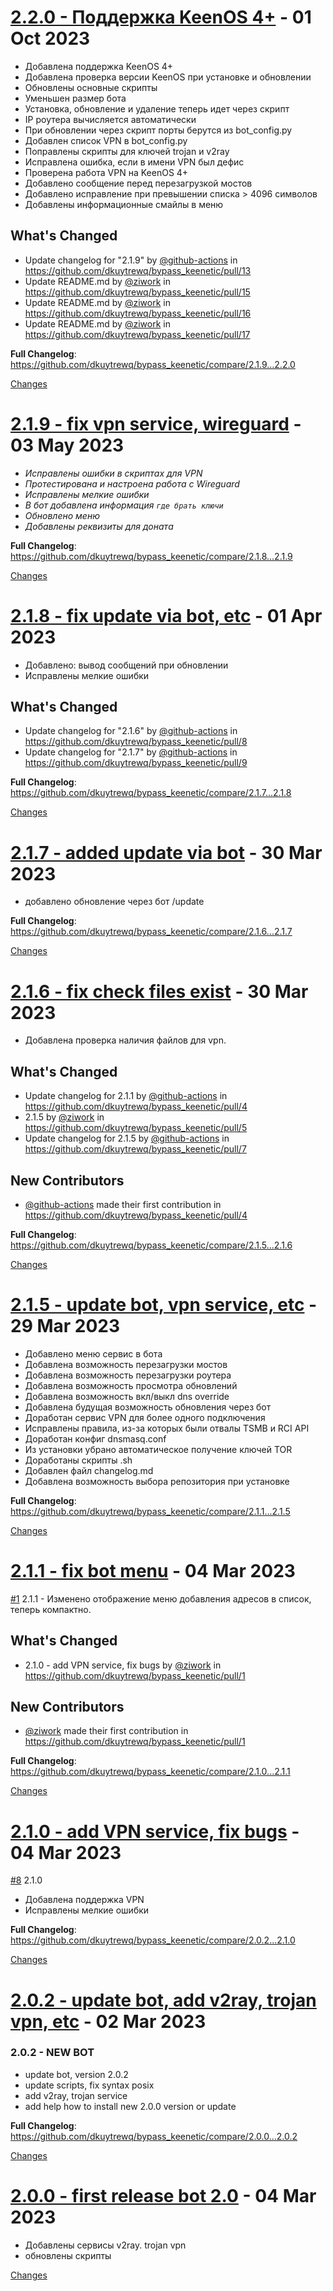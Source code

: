 <a name="2.2.0"></a>
# [2.2.0 - Поддержка KeenOS 4+](https://github.com/dkuytrewq/bypass_keenetic/releases/tag/2.2.0) - 01 Oct 2023

- Добавлена поддержка KeenOS 4+
- Добавлена проверка версии KeenOS при установке и обновлении
- Обновлены основные скрипты
- Уменьшен размер бота
- Установка, обновление и удаление теперь идет через скрипт
- IP роутера вычисляется автоматически
- При обновлении через скрипт порты берутся из bot_config.py
- Добавлен список VPN в bot_config.py
- Поправлены скрипты для ключей trojan и v2ray
- Исправлена ошибка, если в имени VPN был дефис
- Проверена работа VPN на KeenOS 4+
- Добавлено сообщение перед перезагрузкой мостов
- Добавлено исправление при превышении списка > 4096 символов
- Добавлены информационные смайлы в меню

## What's Changed
* Update changelog for "2.1.9" by [@github-actions](https://github.com/github-actions) in https://github.com/dkuytrewq/bypass_keenetic/pull/13
* Update README.md by [@ziwork](https://github.com/dkuytrewq) in https://github.com/dkuytrewq/bypass_keenetic/pull/15
* Update README.md by [@ziwork](https://github.com/dkuytrewq) in https://github.com/dkuytrewq/bypass_keenetic/pull/16
* Update README.md by [@ziwork](https://github.com/dkuytrewq) in https://github.com/dkuytrewq/bypass_keenetic/pull/17


**Full Changelog**: https://github.com/dkuytrewq/bypass_keenetic/compare/2.1.9...2.2.0

[Changes][2.2.0]


<a name="2.1.9"></a>
# [2.1.9 - fix vpn service, wireguard](https://github.com/dkuytrewq/bypass_keenetic/releases/tag/2.1.9) - 03 May 2023

- *Исправлены ошибки в скриптах для VPN*
- *Протестирована и настроена работа с Wireguard*
- *Исправлены мелкие ошибки*
- *В бот добавлена информация `где брать ключи`*
- *Обновлено меню*
- *Добавлены реквизиты для доната*

**Full Changelog**: https://github.com/dkuytrewq/bypass_keenetic/compare/2.1.8...2.1.9

[Changes][2.1.9]


<a name="2.1.8"></a>
# [2.1.8 - fix update via bot, etc](https://github.com/dkuytrewq/bypass_keenetic/releases/tag/2.1.8) - 01 Apr 2023

- Добавлено: вывод сообщений при обновлении
- Исправлены мелкие ошибки

## What's Changed
* Update changelog for "2.1.6" by [@github-actions](https://github.com/github-actions) in https://github.com/dkuytrewq/bypass_keenetic/pull/8
* Update changelog for "2.1.7" by [@github-actions](https://github.com/github-actions) in https://github.com/dkuytrewq/bypass_keenetic/pull/9


**Full Changelog**: https://github.com/dkuytrewq/bypass_keenetic/compare/2.1.7...2.1.8

[Changes][2.1.8]


<a name="2.1.7"></a>
# [2.1.7 - added update via bot](https://github.com/dkuytrewq/bypass_keenetic/releases/tag/2.1.7) - 30 Mar 2023

- добавлено обновление через бот /update

**Full Changelog**: https://github.com/dkuytrewq/bypass_keenetic/compare/2.1.6...2.1.7

[Changes][2.1.7]


<a name="2.1.6"></a>
# [2.1.6 - fix check files exist](https://github.com/dkuytrewq/bypass_keenetic/releases/tag/2.1.6) - 30 Mar 2023

- Добавлена проверка наличия файлов для vpn.

## What's Changed
* Update changelog for 2.1.1 by [@github-actions](https://github.com/github-actions) in https://github.com/dkuytrewq/bypass_keenetic/pull/4
* 2.1.5 by [@ziwork](https://github.com/dkuytrewq) in https://github.com/dkuytrewq/bypass_keenetic/pull/5
* Update changelog for 2.1.5 by [@github-actions](https://github.com/github-actions) in https://github.com/dkuytrewq/bypass_keenetic/pull/7

## New Contributors
* [@github-actions](https://github.com/github-actions) made their first contribution in https://github.com/dkuytrewq/bypass_keenetic/pull/4

**Full Changelog**: https://github.com/dkuytrewq/bypass_keenetic/compare/2.1.5...2.1.6

[Changes][2.1.6]


<a name="2.1.5"></a>
# [2.1.5 - update bot, vpn service, etc](https://github.com/dkuytrewq/bypass_keenetic/releases/tag/2.1.5) - 29 Mar 2023

- Добавлено меню сервис в бота
- Добавлена возможность перезагрузки мостов
- Добавлена возможность перезагрузки роутера
- Добавлена возможность просмотра обновлений
- Добавлена возможность вкл/выкл dns override
- Добавлена будущая возможность обновления через бот
- Доработан сервис VPN для более одного подключения
- Исправлены правила, из-за которых были отвалы TSMB и RCI API
- Доработан конфиг dnsmasq.conf
- Из установки убрано автоматическое получение ключей TOR
- Доработаны скрипты .sh
- Добавлен файл changelog.md
- Добавлена возможность выбора репозитория при установке

**Full Changelog**: https://github.com/dkuytrewq/bypass_keenetic/compare/2.1.1...2.1.5

[Changes][2.1.5]


<a name="2.1.1"></a>
# [2.1.1 - fix bot menu](https://github.com/dkuytrewq/bypass_keenetic/releases/tag/2.1.1) - 04 Mar 2023

[#1](https://github.com/dkuytrewq/bypass_keenetic/issues/1) 2.1.1 - Изменено отображение меню добавления адресов в список, теперь компактно.

## What's Changed
* 2.1.0 - add VPN service, fix bugs by [@ziwork](https://github.com/dkuytrewq) in https://github.com/dkuytrewq/bypass_keenetic/pull/1

## New Contributors
* [@ziwork](https://github.com/dkuytrewq) made their first contribution in https://github.com/dkuytrewq/bypass_keenetic/pull/1

**Full Changelog**: https://github.com/dkuytrewq/bypass_keenetic/compare/2.1.0...2.1.1

[Changes][2.1.1]


<a name="2.1.0"></a>
# [2.1.0 - add VPN service, fix bugs](https://github.com/dkuytrewq/bypass_keenetic/releases/tag/2.1.0) - 04 Mar 2023

[#8](https://github.com/dkuytrewq/bypass_keenetic/issues/8) 2.1.0
- Добавлена поддержка VPN
- Исправлены мелкие ошибки

**Full Changelog**: https://github.com/dkuytrewq/bypass_keenetic/compare/2.0.2...2.1.0

[Changes][2.1.0]


<a name="2.0.2"></a>
# [2.0.2 - update bot, add v2ray, trojan vpn, etc](https://github.com/dkuytrewq/bypass_keenetic/releases/tag/2.0.2) - 02 Mar 2023

### 2.0.2 - NEW BOT

- update bot, version 2.0.2
- update scripts, fix syntax posix
- add v2ray, trojan service
- add help how to install new 2.0.0 version or update

**Full Changelog**: https://github.com/dkuytrewq/bypass_keenetic/compare/2.0.0...2.0.2

[Changes][2.0.2]


<a name="2.0.0"></a>
# [2.0.0 - first release bot 2.0](https://github.com/dkuytrewq/bypass_keenetic/releases/tag/2.0.0) - 04 Mar 2023

- Добавлены сервисы v2ray. trojan vpn
- обновлены скрипты

[Changes][2.0.0]


[2.2.0]: https://github.com/dkuytrewq/bypass_keenetic/compare/2.1.9...2.2.0
[2.1.9]: https://github.com/dkuytrewq/bypass_keenetic/compare/2.1.8...2.1.9
[2.1.8]: https://github.com/dkuytrewq/bypass_keenetic/compare/2.1.7...2.1.8
[2.1.7]: https://github.com/dkuytrewq/bypass_keenetic/compare/2.1.6...2.1.7
[2.1.6]: https://github.com/dkuytrewq/bypass_keenetic/compare/2.1.5...2.1.6
[2.1.5]: https://github.com/dkuytrewq/bypass_keenetic/compare/2.1.1...2.1.5
[2.1.1]: https://github.com/dkuytrewq/bypass_keenetic/compare/2.1.0...2.1.1
[2.1.0]: https://github.com/dkuytrewq/bypass_keenetic/compare/2.0.2...2.1.0
[2.0.2]: https://github.com/dkuytrewq/bypass_keenetic/compare/2.0.0...2.0.2
[2.0.0]: https://github.com/dkuytrewq/bypass_keenetic/tree/2.0.0

<!-- Generated by https://github.com/rhysd/changelog-from-release v3.7.1 -->
